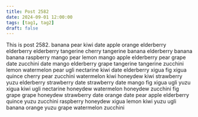 ```yaml
---
title: Post 2582
date: 2024-09-01 12:00:00
tags: [tag1, tag2]
draft: false
---
```

This is post 2582.
banana
pear
kiwi
date
apple
orange
elderberry
elderberry
elderberry
tangerine
cherry
tangerine
banana
elderberry
banana
banana
raspberry
mango
pear
lemon
mango
apple
elderberry
pear
grape
date
zucchini
date
mango
elderberry
grape
tangerine
tangerine
zucchini
lemon
watermelon
pear
ugli
nectarine
kiwi
date
elderberry
xigua
fig
xigua
quince
cherry
pear
zucchini
watermelon
kiwi
honeydew
kiwi
strawberry
yuzu
elderberry
strawberry
date
strawberry
date
mango
fig
xigua
ugli
yuzu
xigua
kiwi
ugli
nectarine
honeydew
watermelon
honeydew
zucchini
fig
grape
grape
honeydew
strawberry
date
orange
date
pear
apple
elderberry
quince
yuzu
zucchini
raspberry
honeydew
xigua
lemon
kiwi
yuzu
ugli
banana
orange
yuzu
grape
watermelon
zucchini
